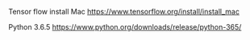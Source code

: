 Tensor flow install Mac
https://www.tensorflow.org/install/install_mac

Python 3.6.5 
https://www.python.org/downloads/release/python-365/

